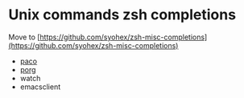 # Unix commands zsh completions

Move to [https://github.com/syohex/zsh-misc-completions](https://github.com/syohex/zsh-misc-completions)

- [paco](http://paco.sourceforge.net/)
- [porg](http://porg.sourceforge.net/)
- watch
- emacsclient
